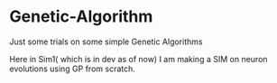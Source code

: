 # Genetic-Algorithm
Just some trials on some simple Genetic Algorithms

Here in Sim1( which is in dev as of now) I am making a SIM on neuron evolutions using GP from scratch.

